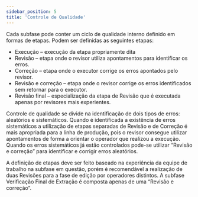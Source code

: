 ```yaml
---
sidebar_position: 5
title: 'Controle de Qualidade'
---
```


Cada subfase pode conter um ciclo de qualidade interno definido em formas de etapas. Podem ser definidas as seguintes etapas:
* Execução – execução da etapa propriamente dita
* Revisão – etapa onde o revisor utiliza apontamentos para identificar os erros.
* Correção – etapa onde o executor corrige os erros apontados pelo revisor.
* Revisão e correção – etapa onde o revisor corrige os erros identificados sem retornar para o executor.
* Revisão final – especialização da etapa de Revisão que é executada apenas por revisores mais experientes.


Controle de qualidade se divide na identificação de dois tipos de erros: aleatórios e sistemáticos. Quando é identificada a existência de erros sistemáticos a utilização de etapas separadas de Revisão e de Correção é mais apropriada para a linha de produção, pois o revisor consegue utilizar apontamentos de forma a orientar o operador que realizou a execução. Quando os erros sistemáticos já estão controlados pode-se utilizar “Revisão e correção” para identificar e corrigir erros aleatórios.

A definição de etapas deve ser feito baseado na experiência da equipe de trabalho na subfase em questão, porém é recomendável a realização de duas Revisões para a fase de edição por operadores distintos. A subfase Verificação Final de Extração é composta apenas de uma “Revisão e correção”.